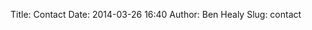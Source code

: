 Title: Contact
Date: 2014-03-26 16:40
Author: Ben Healy
Slug: contact

<h3 class="entry-title"><a href="https://github.com/bheal521"><i class="fa fa-github fa-1x"></i></a>  <a href="https://twitter.com/bheal521"><i class="fa fa-twitter fa-1x"></i></a>  <a href="mailto:peterbenjamin.healy@gmail.com"><i class="fa fa-envelope fa-1x"></i></a>  <a href="https://www.linkedin.com/in/pbhealy"><i class="fa fa-linkedin fa-1x"></i></a></h1>

<!-- <a href="https://github.com/bheal521"><img src="https://raw2.github.com/bheal521/bheal521.github.io/master/images/github-1024-fill1.png" /> </a> <a href="https://twitter.com/bheal521"><img src="https://raw2.github.com/bheal521/bheal521.github.io/master/images/twitter-1024-fill1.png" /> </a> <a href="mailto:peterbenjamin.healy@gmail.com"><img src="https://github.com/bheal521/bheal521.github.io/images/linkedin-1024-fill1.png" /> </a> -->
